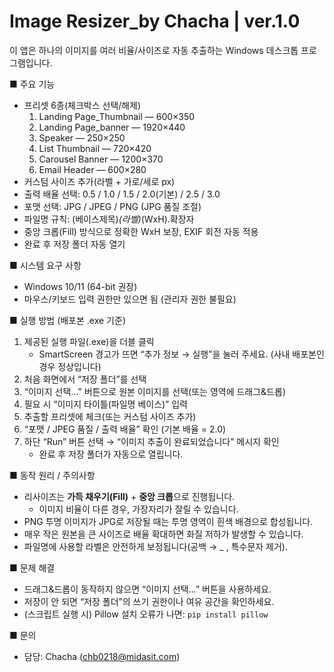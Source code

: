 Image Resizer_by Chacha | ver.1.0
=========================================

이 앱은 하나의 이미지를 여러 비율/사이즈로 자동 추출하는 Windows 데스크톱 프로그램입니다.

■ 주요 기능
- 프리셋 6종(체크박스 선택/해제)
  1) Landing Page_Thumbnail — 600×350
  2) Landing Page_banner — 1920×440
  3) Speaker — 250×250
  4) List Thumbnail — 720×420
  5) Carousel Banner — 1200×370
  6) Email Header — 600×280
- 커스텀 사이즈 추가(라벨 + 가로/세로 px)
- 출력 배율 선택: 0.5 / 1.0 / 1.5 / 2.0(기본) / 2.5 / 3.0 
- 포맷 선택: JPG / JPEG / PNG (JPG 품질 조절)
- 파일명 규칙: (베이스제목)_(라벨)_(WxH).확장자
- 중앙 크롭(Fill) 방식으로 정확한 WxH 보장, EXIF 회전 자동 적용
- 완료 후 저장 폴더 자동 열기

■ 시스템 요구 사항
- Windows 10/11 (64-bit 권장)
- 마우스/키보드 입력 권한만 있으면 됨 (관리자 권한 불필요)

■ 실행 방법 (배포본 .exe 기준)
1) 제공된 실행 파일(.exe)을 더블 클릭
   - SmartScreen 경고가 뜨면 “추가 정보 → 실행”을 눌러 주세요. (사내 배포본인 경우 정상입니다)
2) 처음 화면에서 “저장 폴더”를 선택
3) “이미지 선택…” 버튼으로 원본 이미지를 선택(또는 영역에 드래그&드롭)
4) 필요 시 “이미지 타이틀(파일명 베이스)” 입력
5) 추출할 프리셋에 체크(또는 커스텀 사이즈 추가)
6) “포맷 / JPEG 품질 / 출력 배율” 확인 (기본 배율 = 2.0)
7) 하단 “Run” 버튼 선택 → “이미지 추출이 완료되었습니다” 메시지 확인
   - 완료 후 저장 폴더가 자동으로 열립니다.

■ 동작 원리 / 주의사항
- 리사이즈는 **가득 채우기(Fill)** + **중앙 크롭**으로 진행됩니다.
  - 이미지 비율이 다른 경우, 가장자리가 잘릴 수 있습니다.
- PNG 투명 이미지가 JPG로 저장될 때는 투명 영역이 흰색 배경으로 합성됩니다.
- 매우 작은 원본을 큰 사이즈로 배율 확대하면 화질 저하가 발생할 수 있습니다.
- 파일명에 사용할 라벨은 안전하게 보정됩니다(공백 → _ , 특수문자 제거).

■ 문제 해결
- 드래그&드롭이 동작하지 않으면 “이미지 선택…” 버튼을 사용하세요.
- 저장이 안 되면 “저장 폴더”의 쓰기 권한이나 여유 공간을 확인하세요.
- (스크립트 실행 시) Pillow 설치 오류가 나면:  `pip install pillow`

■ 문의
- 담당: Chacha (chb0218@midasit.com)
